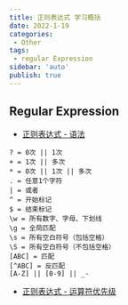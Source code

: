 ```yaml
---
title: 正则表达式 学习概括
date: 2022-1-19
categories:
 - Other
tags:
 - regular Expression
sidebar: 'auto'
publish: true
--- 
```


## Regular Expression

- [正则表达式 - 语法](https://www.runoob.com/regexp/regexp-syntax.html)

```
? = 0次 || 1次  
+ = 1次 || 多次
* = 0次 || 1次 || 多次
. = 任意1个字符
| = 或者
^ = 开始标记
$ = 结束标记
\w = 所有数字、字母、下划线
\g = 全局匹配
\s = 所有空白符号（包括空格）
\S = 所有空白符号（不包括空格）
[ABC] = 匹配
[^ABC] = 反匹配
[A-Z] || [0-9] || _-
```

- [正则表达式 - 运算符优先级](https://www.runoob.com/regexp/regexp-operator.html)